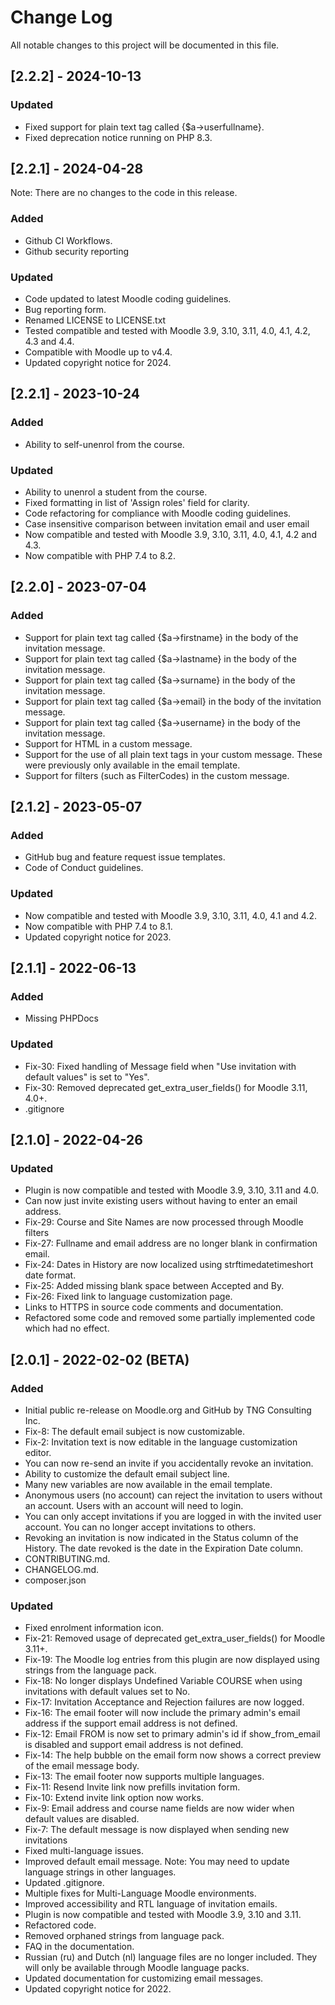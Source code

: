 # Change Log
All notable changes to this project will be documented in this file.

## [2.2.2] - 2024-10-13
### Updated
- Fixed support for plain text tag called {$a->userfullname}.
- Fixed deprecation notice running on PHP 8.3.

## [2.2.1] - 2024-04-28
Note: There are no changes to the code in this release.
### Added
- Github CI Workflows.
- Github security reporting
### Updated
- Code updated to latest Moodle coding guidelines.
- Bug reporting form.
- Renamed LICENSE to LICENSE.txt
- Tested compatible and tested with Moodle 3.9, 3.10, 3.11, 4.0, 4.1, 4.2, 4.3 and 4.4.
- Compatible with Moodle up to v4.4.
- Updated copyright notice for 2024.

## [2.2.1] - 2023-10-24
### Added
- Ability to self-unenrol from the course.
### Updated
- Ability to unenrol a student from the course.
- Fixed formatting in list of 'Assign roles' field for clarity.
- Code refactoring for compliance with Moodle coding guidelines.
- Case insensitive comparison between invitation email and user email
- Now compatible and tested with Moodle 3.9, 3.10, 3.11, 4.0, 4.1, 4.2 and 4.3.
- Now compatible with PHP 7.4 to 8.2.

## [2.2.0] - 2023-07-04
### Added
- Support for plain text tag called {$a->firstname} in the body of the invitation message.
- Support for plain text tag called {$a->lastname} in the body of the invitation message.
- Support for plain text tag called {$a->surname} in the body of the invitation message.
- Support for plain text tag called {$a->email} in the body of the invitation message.
- Support for plain text tag called {$a->username} in the body of the invitation message.
- Support for HTML in a custom message.
- Support for the use of all plain text tags in your custom message. These were previously only available in the email template.
- Support for filters (such as FilterCodes) in the custom message.

## [2.1.2] - 2023-05-07
### Added
- GitHub bug and feature request issue templates.
- Code of Conduct guidelines.
### Updated
- Now compatible and tested with Moodle 3.9, 3.10, 3.11, 4.0, 4.1 and 4.2.
- Now compatible with PHP 7.4 to 8.1.
- Updated copyright notice for 2023.

## [2.1.1] - 2022-06-13
### Added
- Missing PHPDocs
### Updated
- Fix-30: Fixed handling of Message field when "Use invitation with default values" is set to "Yes".
- Fix-30: Removed deprecated get_extra_user_fields() for Moodle 3.11, 4.0+.
- .gitignore

## [2.1.0] - 2022-04-26
### Updated
- Plugin is now compatible and tested with Moodle 3.9, 3.10, 3.11 and 4.0.
- Can now just invite existing users without having to enter an email address.
- Fix-29: Course and Site Names are now processed through Moodle filters
- Fix-27: Fullname and email address are no longer blank in confirmation email.
- Fix-24: Dates in History are now localized using strftimedatetimeshort date format.
- Fix-25: Added missing blank space between Accepted and By.
- Fix-26: Fixed link to language customization page.
- Links to HTTPS in source code comments and documentation.
- Refactored some code and removed some partially implemented code which had no effect.

## [2.0.1] - 2022-02-02 (BETA)
### Added
- Initial public re-release on Moodle.org and GitHub by TNG Consulting Inc.
- Fix-8: The default email subject is now customizable.
- Fix-2: Invitation text is now editable in the language customization editor.
- You can now re-send an invite if you accidentally revoke an invitation.
- Ability to customize the default email subject line.
- Many new variables are now available in the email template.
- Anonymous users (no account) can reject the invitation to users without an account. Users with an account will need to login.
- You can only accept invitations if you are logged in with the invited user account. You can no longer accept invitations to others.
- Revoking an invitation is now indicated in the Status column of the History. The date revoked is the date in the Expiration Date column.
- CONTRIBUTING.md.
- CHANGELOG.md.
- composer.json
### Updated
- Fixed enrolment information icon.
- Fix-21: Removed usage of deprecated get_extra_user_fields() for Moodle 3.11+.
- Fix-19: The Moodle log entries from this plugin are now displayed using strings from the language pack.
- Fix-18: No longer displays Undefined Variable COURSE when using invitations with default values set to No.
- Fix-17: Invitation Acceptance and Rejection failures are now logged.
- Fix-16: The email footer will now include the primary admin's email address if the support email address is not defined.
- Fix-12: Email FROM is now set to primary admin's id if show_from_email is disabled and support email address is not defined.
- Fix-14: The help bubble on the email form now shows a correct preview of the email message body.
- Fix-13: The email footer now supports multiple languages.
- Fix-11: Resend Invite link now prefills invitation form.
- Fix-10: Extend invite link option now works.
- Fix-9: Email address and course name fields are now wider when default values are disabled.
- Fix-7: The default message is now displayed when sending new invitations
- Fixed multi-language issues.
- Improved default email message. Note: You may need to update language strings in other languages.
- Updated .gitignore.
- Multiple fixes for Multi-Language Moodle environments.
- Improved accessibility and RTL language of invitation emails.
- Plugin is now compatible and tested with Moodle 3.9, 3.10 and 3.11.
- Refactored code.
- Removed orphaned strings from language pack.
- FAQ in the documentation.
- Russian (ru) and Dutch (nl) language files are no longer included. They will only be available through Moodle language packs.
- Updated documentation for customizing email messages.
- Updated copyright notice for 2022.
